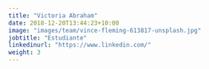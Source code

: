```yaml
---
title: "Victoria Abraham"
date: 2018-12-20T13:44:23+10:00
image: "images/team/vince-fleming-613817-unsplash.jpg"
jobtitle: "Estudiante"
linkedinurl: "https://www.linkedin.com/"
weight: 3
---
```


<!-- Lorem ipsum dolor sit amet, consectetur adipiscing elit, sed do eiusmod tempor incididunt ut labore et dolore magna aliqua. Bibendum arcu vitae elementum curabitur vitae nunc sed. Tortor at risus viverra adipiscing at in. -->
